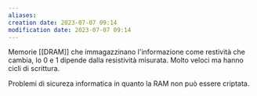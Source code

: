 ```yaml
---
aliases: 
creation date: 2023-07-07 09:14
modification date: 2023-07-07 09:14
---
```


Memorie [[DRAM]] che immagazzinano l'informazione come restività che cambia, lo 0 e 1 dipende dalla resistività misurata. Molto veloci ma hanno cicli di scrittura.

Problemi di sicureza informatica in quanto la RAM non può essere criptata.
